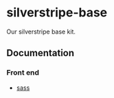 # silverstripe-base
Our silverstripe base kit.

## Documentation

### Front end

 * [sass](https://github.com/salted-herring/silverstripe-base/docs/en/scss)
